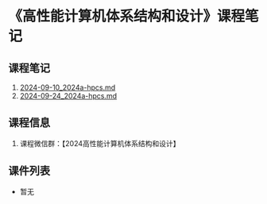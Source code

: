 # 《高性能计算机体系结构和设计》课程笔记  

## 课程笔记

1. [2024-09-10_2024a-hpcs.md](../../data/2024a-hpcs/2024-09-10_2024a-hpcs.md)
2. [2024-09-24_2024a-hpcs.md](../../data/2024a-hpcs/2024-09-24_2024a-hpcs.md)

## 课程信息

1. 课程微信群：【2024高性能计算机体系结构和设计】

## 课件列表

- 暂无

